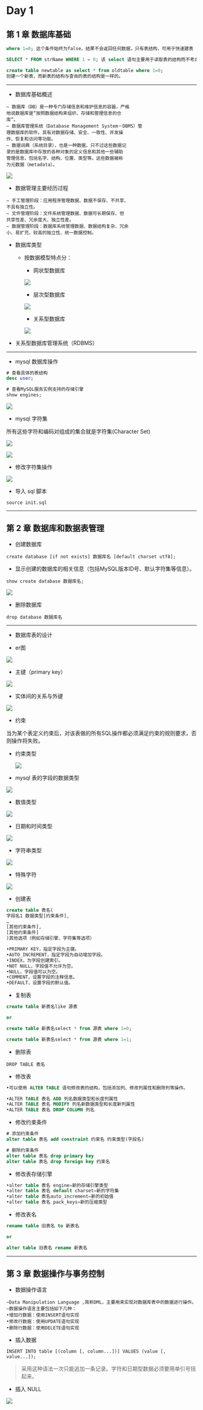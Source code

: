 # Day 1

## 第 1 章 数据库基础

```sql
where 1=0; 这个条件始终为false，结果不会返回任何数据，只有表结构，可用于快速建表

SELECT * FROM strName WHERE 1 = 0; 该 select 语句主要用于读取表的结构而不考虑表中的数据，这样节省了内存，因为可以不用保存结果集。

create table newtable as select * from oldtable where 1=0; 
创建一个新表，而新表的结构与查询的表的结构是一样的。
```

---

- 数据库基础概述

```
– 数据库（DB）是一种专门存储信息和维护信息的容器，严格
地说数据库是“按照数据结构来组织、存储和管理信息的仓
库”。
– 数据库管理系统（Database Management System－DBMS）管
理数据库的软件。具有对数据存储、安全、一致性、并发操
作、恢复和访问等功能。
– 数据词典（系统目录），也是一种数据，只不过这些数据记
录的是数据库中存放的各种对象的定义信息和其他一些辅助
管理信息，包括名字、结构、位置、类型等。这些数据被称
为元数据（metadata）。
```

![](https://ws1.sinaimg.cn/large/ecb0a9c3gy1fsx2puftmlj20oc0gimzd.jpg)

- 数据管理主要经历过程

```
– 手工管理阶段：应用程序管理数据、数据不保存、不共享、
不具有独立性。
– 文件管理阶段：文件系统管理数据、数据可长期保存、但
共享性差、冗余度大、独立性差。
– 数据管理阶段：数据库系统管理数据、数据结构复杂、冗余
小、易扩充、较高的独立性、统一数据控制。
```

- 数据库类型

    - 按数据模型特点分：

        - 网状型数据库

        ![](https://ws1.sinaimg.cn/large/ecb0a9c3gy1fsx2taie7fj20mn0c40t3.jpg)

        - 层次型数据库

        ![](https://ws1.sinaimg.cn/large/ecb0a9c3gy1fsx2tkl9p3j20lq0bbt9a.jpg)

        - 关系型数据库

        ![](https://ws1.sinaimg.cn/large/ecb0a9c3gy1fsx2ttzkvhj20mt08omyk.jpg)


- 关系型数据库管理系统（RDBMS）

---

- mysql 数据库操作

```sql
# 查看具体的表结构
desc user;

# 查看MySQL服务实例支持的存储引擎
show engines;
```

![](https://ws1.sinaimg.cn/large/ecb0a9c3gy1fsx2zghhq8j21cm094wfa.jpg)

- mysql 字符集

所有这些字符和编码对组成的集合就是字符集(Character Set)

![](https://ws1.sinaimg.cn/large/ecb0a9c3gy1fsx329cfn5j20m70co78w.jpg)

![](https://ws1.sinaimg.cn/large/ecb0a9c3gy1fsx32opylgj20m707omzs.jpg)

- 修改字符集操作

![](https://ws1.sinaimg.cn/large/ecb0a9c3gy1fsx36fg2srj20n803ojs1.jpg)

- 导入 sql 脚本

`source init.sql`

---

## 第 2 章 数据库和数据表管理

- 创建数据库

`create database [if not exists] 数据库名 [default charset utf8];`

- 显示创建的数据库的相关信息（包括MySQL版本ID号、默认字符集等信息）。

`show create database 数据库名;`

![](https://ws1.sinaimg.cn/large/ecb0a9c3gy1fsx3cvi6c8j20u204c74a.jpg)

- 删除数据库

`drop database 数据库名`

---

- 数据库表的设计

- er图

![](https://ws1.sinaimg.cn/large/ecb0a9c3gy1fsx3erjt9gj20mb0cuacy.jpg)

- 主键（primary key）

![](https://ws1.sinaimg.cn/large/ecb0a9c3gy1fsx3fir81gj20mf0at0w5.jpg)

- 实体间的关系与外键

![](https://ws1.sinaimg.cn/large/ecb0a9c3gy1fsx3i0og35j20o50cc785.jpg)

- 约束

当为某个表定义约束后，对该表做的所有SQL操作都必须满足约束的规则要求，否则操作将失败。

  - 约束类型

    ![](https://ws1.sinaimg.cn/large/ecb0a9c3gy1fsx3iv78z3j20kr0aljte.jpg)

- mysql 表的字段的数据类型

![](https://ws1.sinaimg.cn/large/ecb0a9c3gy1fsx3k6tpokj20ls0ajmxy.jpg)

- 数值类型

![](https://ws1.sinaimg.cn/large/ecb0a9c3gy1fsx3ltr7lqj20n20cm77n.jpg)

- 日期和时间类型

![](https://ws1.sinaimg.cn/large/ecb0a9c3gy1fsx3l6042lj20mc0a8dh9.jpg)

- 字符串类型

![](https://ws1.sinaimg.cn/large/ecb0a9c3gy1fsx3mawf19j20m20d0n0b.jpg)

- 特殊字符

![](https://ws1.sinaimg.cn/large/ecb0a9c3gy1fsx3mxp645j20go0bqt9m.jpg)

- 创建表

```sql
create table 表名(
字段名1 数据类型[约束条件],
…
[其他约束条件],
[其他约束条件]
)其他选项（例如存储引擎、字符集等选项）

•PRIMARY KEY，指定字段为主键。
•AUTO_INCREMENT，指定字段为自动增加字段。
•INDEX，为字段创建索引。
•NOT NULL，字段值不允许为空。
•NULL，字段值可以为空。
•COMMENT，设置字段的注释信息。
•DEFAULT，设置字段的默认值。
```

- 复制表

```sql
create table 新表名like 源表

or

create table 新表名select * from 源表 where 1=0;

create table 新表名select * from 源表 where 1=1;
```

- 删除表

`DROP TABLE 表名`

- 修改表

```sql
•可以使用 ALTER TABLE 语句修改表的结构，包括添加列、修改列属性和删除列等操作。

•ALTER TABLE 表名 ADD 列名数据类型和长度列属性
•ALTER TABLE 表名 MODIFY 列名新数据类型和长度新列属性
•ALTER TABLE 表名 DROP COLUMN 列名
```

- 修改约束条件

```sql
# 添加约束条件
alter table 表名 add constraint 约束名 约束类型(字段名)

# 删除约束条件
alter table 表名 drop primary key
alter table 表名 drop foreign key 约束名

```

- 修改表存储引擎

```sql
•alter table 表名 engine=新的存储引擎类型
•alter table 表名 default charset=新的字符集
•alter table 表名auto_increment=新的初始值
•alter table 表名 pack_keys=新的压缩类型
```

- 修改表名

```sql
rename table 旧表名 to 新表名

or

alter table 旧表名 rename 新表名
```

---

## 第 3 章 数据操作与事务控制

- 数据操作语言

```
–Data Manipulation Language ,简称DML，主要用来实现对数据库表中的数据进行操作。
–数据操作语言主要包括如下几种：
•增加行数据：使用INSERT语句实现
•修改行数据：使用UPDATE语句实现
•删除行数据：使用DELETE语句实现
```

- 插入数据

`INSERT INTO table [(column [, column...])]
VALUES (value [, value...]);`

> 采用这种语法一次只能追加一条记录。字符和日期型数据必须要用单引号括起来。

- 插入 NULL

![](https://ws1.sinaimg.cn/large/ecb0a9c3gy1fsx49psfa6j20m90cpt9z.jpg)

